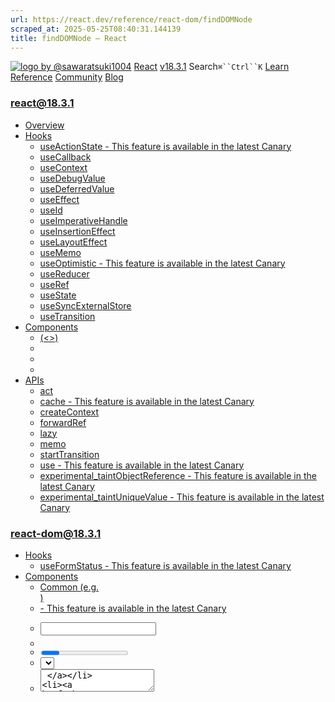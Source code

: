 ```yaml
---
url: https://react.dev/reference/react-dom/findDOMNode
scraped_at: 2025-05-25T08:40:31.144139
title: findDOMNode – React
---
```


[![logo by @sawaratsuki1004](https://18.react.dev/_next/image?url=%2Fimages%2Fuwu.png&w=128&q=75)](https://18.react.dev/)
[React](https://18.react.dev/)
[v18.3.1](https://18.react.dev/versions)
Search`⌘``Ctrl``K`
[Learn](https://18.react.dev/learn)
[Reference](https://18.react.dev/reference/react)
[Community](https://18.react.dev/community)
[Blog](https://18.react.dev/blog)
[](https://18.react.dev/community/translations)
[](https://github.com/facebook/react/releases)
### react@18.3.1
  * [Overview ](https://18.react.dev/reference/react "Overview")
  * [Hooks ](https://18.react.dev/reference/react/hooks "Hooks")
    * [useActionState  - This feature is available in the latest Canary](https://18.react.dev/reference/react/useActionState "useActionState")
    * [useCallback ](https://18.react.dev/reference/react/useCallback "useCallback")
    * [useContext ](https://18.react.dev/reference/react/useContext "useContext")
    * [useDebugValue ](https://18.react.dev/reference/react/useDebugValue "useDebugValue")
    * [useDeferredValue ](https://18.react.dev/reference/react/useDeferredValue "useDeferredValue")
    * [useEffect ](https://18.react.dev/reference/react/useEffect "useEffect")
    * [useId ](https://18.react.dev/reference/react/useId "useId")
    * [useImperativeHandle ](https://18.react.dev/reference/react/useImperativeHandle "useImperativeHandle")
    * [useInsertionEffect ](https://18.react.dev/reference/react/useInsertionEffect "useInsertionEffect")
    * [useLayoutEffect ](https://18.react.dev/reference/react/useLayoutEffect "useLayoutEffect")
    * [useMemo ](https://18.react.dev/reference/react/useMemo "useMemo")
    * [useOptimistic  - This feature is available in the latest Canary](https://18.react.dev/reference/react/useOptimistic "useOptimistic")
    * [useReducer ](https://18.react.dev/reference/react/useReducer "useReducer")
    * [useRef ](https://18.react.dev/reference/react/useRef "useRef")
    * [useState ](https://18.react.dev/reference/react/useState "useState")
    * [useSyncExternalStore ](https://18.react.dev/reference/react/useSyncExternalStore "useSyncExternalStore")
    * [useTransition ](https://18.react.dev/reference/react/useTransition "useTransition")
  * [Components ](https://18.react.dev/reference/react/components "Components")
    * [<Fragment> (<>) ](https://18.react.dev/reference/react/Fragment "<Fragment> \(<>\)")
    * [<Profiler> ](https://18.react.dev/reference/react/Profiler "<Profiler>")
    * [<StrictMode> ](https://18.react.dev/reference/react/StrictMode "<StrictMode>")
    * [<Suspense> ](https://18.react.dev/reference/react/Suspense "<Suspense>")
  * [APIs ](https://18.react.dev/reference/react/apis "APIs")
    * [act ](https://18.react.dev/reference/react/act "act")
    * [cache  - This feature is available in the latest Canary](https://18.react.dev/reference/react/cache "cache")
    * [createContext ](https://18.react.dev/reference/react/createContext "createContext")
    * [forwardRef ](https://18.react.dev/reference/react/forwardRef "forwardRef")
    * [lazy ](https://18.react.dev/reference/react/lazy "lazy")
    * [memo ](https://18.react.dev/reference/react/memo "memo")
    * [startTransition ](https://18.react.dev/reference/react/startTransition "startTransition")
    * [use  - This feature is available in the latest Canary](https://18.react.dev/reference/react/use "use")
    * [experimental_taintObjectReference  - This feature is available in the latest Canary](https://18.react.dev/reference/react/experimental_taintObjectReference "experimental_taintObjectReference")
    * [experimental_taintUniqueValue  - This feature is available in the latest Canary](https://18.react.dev/reference/react/experimental_taintUniqueValue "experimental_taintUniqueValue")
### react-dom@18.3.1
  * [Hooks ](https://18.react.dev/reference/react-dom/hooks "Hooks")
    * [useFormStatus  - This feature is available in the latest Canary](https://18.react.dev/reference/react-dom/hooks/useFormStatus "useFormStatus")
  * [Components ](https://18.react.dev/reference/react-dom/components "Components")
    * [Common (e.g. <div>) ](https://18.react.dev/reference/react-dom/components/common "Common \(e.g. <div>\)")
    * [<form> - This feature is available in the latest Canary](https://18.react.dev/reference/react-dom/components/form "<form>")
    * [<input> ](https://18.react.dev/reference/react-dom/components/input "<input>")
    * [<option> ](https://18.react.dev/reference/react-dom/components/option "<option>")
    * [<progress> ](https://18.react.dev/reference/react-dom/components/progress "<progress>")
    * [<select> ](https://18.react.dev/reference/react-dom/components/select "<select>")
    * [<textarea> ](https://18.react.dev/reference/react-dom/components/textarea "<textarea>")
    * [<link> - This feature is available in the latest Canary](https://18.react.dev/reference/react-dom/components/link "<link>")
    * [<meta> - This feature is available in the latest Canary](https://18.react.dev/reference/react-dom/components/meta "<meta>")
    * [<script> - This feature is available in the latest Canary](https://18.react.dev/reference/react-dom/components/script "<script>")
    * [<style> - This feature is available in the latest Canary](https://18.react.dev/reference/react-dom/components/style "<style>")
    * [<title> - This feature is available in the latest Canary](https://18.react.dev/reference/react-dom/components/title "<title>")
  * [APIs ](https://18.react.dev/reference/react-dom "APIs")
    * [createPortal ](https://18.react.dev/reference/react-dom/createPortal "createPortal")
    * [flushSync ](https://18.react.dev/reference/react-dom/flushSync "flushSync")
    * [findDOMNode ](https://18.react.dev/reference/react-dom/findDOMNode "findDOMNode")
    * [hydrate ](https://18.react.dev/reference/react-dom/hydrate "hydrate")
    * [preconnect  - This feature is available in the latest Canary](https://18.react.dev/reference/react-dom/preconnect "preconnect")
    * [prefetchDNS  - This feature is available in the latest Canary](https://18.react.dev/reference/react-dom/prefetchDNS "prefetchDNS")
    * [preinit  - This feature is available in the latest Canary](https://18.react.dev/reference/react-dom/preinit "preinit")
    * [preinitModule  - This feature is available in the latest Canary](https://18.react.dev/reference/react-dom/preinitModule "preinitModule")
    * [preload  - This feature is available in the latest Canary](https://18.react.dev/reference/react-dom/preload "preload")
    * [preloadModule  - This feature is available in the latest Canary](https://18.react.dev/reference/react-dom/preloadModule "preloadModule")
    * [render ](https://18.react.dev/reference/react-dom/render "render")
    * [unmountComponentAtNode ](https://18.react.dev/reference/react-dom/unmountComponentAtNode "unmountComponentAtNode")
  * [Client APIs ](https://18.react.dev/reference/react-dom/client "Client APIs")
    * [createRoot ](https://18.react.dev/reference/react-dom/client/createRoot "createRoot")
    * [hydrateRoot ](https://18.react.dev/reference/react-dom/client/hydrateRoot "hydrateRoot")
  * [Server APIs ](https://18.react.dev/reference/react-dom/server "Server APIs")
    * [renderToNodeStream ](https://18.react.dev/reference/react-dom/server/renderToNodeStream "renderToNodeStream")
    * [renderToPipeableStream ](https://18.react.dev/reference/react-dom/server/renderToPipeableStream "renderToPipeableStream")
    * [renderToReadableStream ](https://18.react.dev/reference/react-dom/server/renderToReadableStream "renderToReadableStream")
    * [renderToStaticMarkup ](https://18.react.dev/reference/react-dom/server/renderToStaticMarkup "renderToStaticMarkup")
    * [renderToStaticNodeStream ](https://18.react.dev/reference/react-dom/server/renderToStaticNodeStream "renderToStaticNodeStream")
    * [renderToString ](https://18.react.dev/reference/react-dom/server/renderToString "renderToString")
### Rules of React
  * [Overview ](https://18.react.dev/reference/rules "Overview")
    * [Components and Hooks must be pure ](https://18.react.dev/reference/rules/components-and-hooks-must-be-pure "Components and Hooks must be pure")
    * [React calls Components and Hooks ](https://18.react.dev/reference/rules/react-calls-components-and-hooks "React calls Components and Hooks")
    * [Rules of Hooks ](https://18.react.dev/reference/rules/rules-of-hooks "Rules of Hooks")
### React Server Components
  * [Server Components  - This feature is available in the latest Canary](https://18.react.dev/reference/rsc/server-components "Server Components")
  * [Server Actions  - This feature is available in the latest Canary](https://18.react.dev/reference/rsc/server-actions "Server Actions")
  * [Directives  - This feature is available in the latest Canary](https://18.react.dev/reference/rsc/directives "Directives")
    * ['use client'  - This feature is available in the latest Canary](https://18.react.dev/reference/rsc/use-client "'use client'")
    * ['use server'  - This feature is available in the latest Canary](https://18.react.dev/reference/rsc/use-server "'use server'")
### Legacy APIs
  * [Legacy React APIs ](https://18.react.dev/reference/react/legacy "Legacy React APIs")
    * [Children ](https://18.react.dev/reference/react/Children "Children")
    * [cloneElement ](https://18.react.dev/reference/react/cloneElement "cloneElement")
    * [Component ](https://18.react.dev/reference/react/Component "Component")
    * [createElement ](https://18.react.dev/reference/react/createElement "createElement")
    * [createFactory ](https://18.react.dev/reference/react/createFactory "createFactory")
    * [createRef ](https://18.react.dev/reference/react/createRef "createRef")
    * [isValidElement ](https://18.react.dev/reference/react/isValidElement "isValidElement")
    * [PureComponent ](https://18.react.dev/reference/react/PureComponent "PureComponent")


Is this page useful?
[API Reference](https://18.react.dev/reference/react)
[APIs](https://18.react.dev/reference/react-dom)
# findDOMNode[](https://18.react.dev/reference/react-dom/findDOMNode#undefined "Link for this heading")
### Deprecated
This API will be removed in a future major version of React. [See the alternatives.](https://18.react.dev/reference/react-dom/findDOMNode#alternatives)
`findDOMNode` finds the browser DOM node for a React [class component](https://18.react.dev/reference/react/Component) instance.
```

const domNode = findDOMNode(componentInstance)

```

  * [Reference ](https://18.react.dev/reference/react-dom/findDOMNode#reference)
    * [`findDOMNode(componentInstance)` ](https://18.react.dev/reference/react-dom/findDOMNode#finddomnode)
  * [Usage ](https://18.react.dev/reference/react-dom/findDOMNode#usage)
    * [Finding the root DOM node of a class component ](https://18.react.dev/reference/react-dom/findDOMNode#finding-the-root-dom-node-of-a-class-component)
  * [Alternatives ](https://18.react.dev/reference/react-dom/findDOMNode#alternatives)
    * [Reading component’s own DOM node from a ref ](https://18.react.dev/reference/react-dom/findDOMNode#reading-components-own-dom-node-from-a-ref)
    * [Reading a child component’s DOM node from a forwarded ref ](https://18.react.dev/reference/react-dom/findDOMNode#reading-a-child-components-dom-node-from-a-forwarded-ref)
    * [Adding a wrapper `<div>` element ](https://18.react.dev/reference/react-dom/findDOMNode#adding-a-wrapper-div-element)


## Reference [](https://18.react.dev/reference/react-dom/findDOMNode#reference "Link for Reference ")
### `findDOMNode(componentInstance)` [](https://18.react.dev/reference/react-dom/findDOMNode#finddomnode "Link for this heading")
Call `findDOMNode` to find the browser DOM node for a given React [class component](https://18.react.dev/reference/react/Component) instance.
```

import { findDOMNode } from 'react-dom';
const domNode = findDOMNode(componentInstance);

```

[See more examples below.](https://18.react.dev/reference/react-dom/findDOMNode#usage)
#### Parameters [](https://18.react.dev/reference/react-dom/findDOMNode#parameters "Link for Parameters ")
  * `componentInstance`: An instance of the [`Component`](https://18.react.dev/reference/react/Component) subclass. For example, `this` inside a class component.


#### Returns [](https://18.react.dev/reference/react-dom/findDOMNode#returns "Link for Returns ")
`findDOMNode` returns the first closest browser DOM node within the given `componentInstance`. When a component renders to `null`, or renders `false`, `findDOMNode` returns `null`. When a component renders to a string, `findDOMNode` returns a text DOM node containing that value.
#### Caveats [](https://18.react.dev/reference/react-dom/findDOMNode#caveats "Link for Caveats ")
  * A component may return an array or a [Fragment](https://18.react.dev/reference/react/Fragment) with multiple children. In that case `findDOMNode`, will return the DOM node corresponding to the first non-empty child.
  * `findDOMNode` only works on mounted components (that is, components that have been placed in the DOM). If you try to call this on a component that has not been mounted yet (like calling `findDOMNode()` in `render()` on a component that has yet to be created), an exception will be thrown.
  * `findDOMNode` only returns the result at the time of your call. If a child component renders a different node later, there is no way for you to be notified of this change.
  * `findDOMNode` accepts a class component instance, so it can’t be used with function components.


## Usage [](https://18.react.dev/reference/react-dom/findDOMNode#usage "Link for Usage ")
### Finding the root DOM node of a class component [](https://18.react.dev/reference/react-dom/findDOMNode#finding-the-root-dom-node-of-a-class-component "Link for Finding the root DOM node of a class component ")
Call `findDOMNode` with a [class component](https://18.react.dev/reference/react/Component) instance (usually, `this`) to find the DOM node it has rendered.
```

class AutoselectingInput extends Component {
 componentDidMount() {
  const input = findDOMNode(this);
  input.select()
 }
 render() {
  return <input defaultValue="Hello" />
 }
}

```

Here, the `input` variable will be set to the `<input>` DOM element. This lets you do something with it. For example, when clicking “Show example” below mounts the input, [`input.select()`](https://developer.mozilla.org/en-US/docs/Web/API/HTMLInputElement/select) selects all text in the input:
App.jsAutoselectingInput.js
AutoselectingInput.js
ResetFork
```
import { Component } from 'react';
import { findDOMNode } from 'react-dom';
class AutoselectingInput extends Component {
 componentDidMount() {
  const input = findDOMNode(this);
  input.select()
 }
 render() {
  return <input defaultValue="Hello" />
 }
}
export default AutoselectingInput;

```

## Alternatives [](https://18.react.dev/reference/react-dom/findDOMNode#alternatives "Link for Alternatives ")
### Reading component’s own DOM node from a ref [](https://18.react.dev/reference/react-dom/findDOMNode#reading-components-own-dom-node-from-a-ref "Link for Reading component’s own DOM node from a ref ")
Code using `findDOMNode` is fragile because the connection between the JSX node and the code manipulating the corresponding DOM node is not explicit. For example, try wrapping this `<input />` into a `<div>`:
App.jsAutoselectingInput.js
AutoselectingInput.js
ResetFork
```
import { Component } from 'react';
import { findDOMNode } from 'react-dom';
class AutoselectingInput extends Component {
 componentDidMount() {
  const input = findDOMNode(this);
  input.select()
 }
 render() {
  return <input defaultValue="Hello" />
 }
}
export default AutoselectingInput;

```

This will break the code because now, `findDOMNode(this)` finds the `<div>` DOM node, but the code expects an `<input>` DOM node. To avoid these kinds of problems, use [`createRef`](https://18.react.dev/reference/react/createRef) to manage a specific DOM node.
In this example, `findDOMNode` is no longer used. Instead, `inputRef = createRef(null)` is defined as an instance field on the class. To read the DOM node from it, you can use `this.inputRef.current`. To attach it to the JSX, you render `<input ref={this.inputRef} />`. This connects the code using the DOM node to its JSX:
App.jsAutoselectingInput.js
AutoselectingInput.js
ResetFork
```
import { createRef, Component } from 'react';
class AutoselectingInput extends Component {
 inputRef = createRef(null);
 componentDidMount() {
  const input = this.inputRef.current;
  input.select()
 }
 render() {
  return (
   <input ref={this.inputRef} defaultValue="Hello" />
  );
 }
}
export default AutoselectingInput;

```

Show more
In modern React without class components, the equivalent code would call [`useRef`](https://18.react.dev/reference/react/useRef) instead:
App.jsAutoselectingInput.js
AutoselectingInput.js
ResetFork
```
import { useRef, useEffect } from 'react';
export default function AutoselectingInput() {
 const inputRef = useRef(null);
 useEffect(() => {
  const input = inputRef.current;
  input.select();
 }, []);
 return <input ref={inputRef} defaultValue="Hello" />
}

```

[Read more about manipulating the DOM with refs.](https://18.react.dev/learn/manipulating-the-dom-with-refs)
### Reading a child component’s DOM node from a forwarded ref [](https://18.react.dev/reference/react-dom/findDOMNode#reading-a-child-components-dom-node-from-a-forwarded-ref "Link for Reading a child component’s DOM node from a forwarded ref ")
In this example, `findDOMNode(this)` finds a DOM node that belongs to another component. The `AutoselectingInput` renders `MyInput`, which is your own component that renders a browser `<input>`.
App.jsAutoselectingInput.jsMyInput.js
AutoselectingInput.js
ResetFork
```
import { Component } from 'react';
import { findDOMNode } from 'react-dom';
import MyInput from './MyInput.js';
class AutoselectingInput extends Component {
 componentDidMount() {
  const input = findDOMNode(this);
  input.select()
 }
 render() {
  return <MyInput />;
 }
}
export default AutoselectingInput;

```

Notice that calling `findDOMNode(this)` inside `AutoselectingInput` still gives you the DOM `<input>`—even though the JSX for this `<input>` is hidden inside the `MyInput` component. This seems convenient for the above example, but it leads to fragile code. Imagine that you wanted to edit `MyInput` later and add a wrapper `<div>` around it. This would break the code of `AutoselectingInput` (which expects to find an `<input>`).
To replace `findDOMNode` in this example, the two components need to coordinate:
  1. `AutoSelectingInput` should declare a ref, like [in the earlier example](https://18.react.dev/reference/react-dom/findDOMNode#reading-components-own-dom-node-from-a-ref), and pass it to `<MyInput>`.
  2. `MyInput` should be declared with [`forwardRef`](https://18.react.dev/reference/react/forwardRef) to take that ref and forward it down to the `<input>` node.


This version does that, so it no longer needs `findDOMNode`:
App.jsAutoselectingInput.jsMyInput.js
AutoselectingInput.js
ResetFork
```
import { createRef, Component } from 'react';
import MyInput from './MyInput.js';
class AutoselectingInput extends Component {
 inputRef = createRef(null);
 componentDidMount() {
  const input = this.inputRef.current;
  input.select()
 }
 render() {
  return (
   <MyInput ref={this.inputRef} />
  );
 }
}
export default AutoselectingInput;

```

Show more
Here is how this code would look like with function components instead of classes:
App.jsAutoselectingInput.jsMyInput.js
AutoselectingInput.js
ResetFork
```
import { useRef, useEffect } from 'react';
import MyInput from './MyInput.js';
export default function AutoselectingInput() {
 const inputRef = useRef(null);
 useEffect(() => {
  const input = inputRef.current;
  input.select();
 }, []);
 return <MyInput ref={inputRef} defaultValue="Hello" />
}

```

### Adding a wrapper `<div>` element [](https://18.react.dev/reference/react-dom/findDOMNode#adding-a-wrapper-div-element "Link for this heading")
Sometimes a component needs to know the position and size of its children. This makes it tempting to find the children with `findDOMNode(this)`, and then use DOM methods like [`getBoundingClientRect`](https://developer.mozilla.org/en-US/docs/Web/API/Element/getBoundingClientRect) for measurements.
There is currently no direct equivalent for this use case, which is why `findDOMNode` is deprecated but is not yet removed completely from React. In the meantime, you can try rendering a wrapper `<div>` node around the content as a workaround, and getting a ref to that node. However, extra wrappers can break styling.
```

<div ref={someRef}>
 {children}
</div>

```

This also applies to focusing and scrolling to arbitrary children.
[PreviousflushSync](https://18.react.dev/reference/react-dom/flushSync)[Nexthydrate](https://18.react.dev/reference/react-dom/hydrate)
[](https://opensource.fb.com/)
Copyright © Meta Platforms, Inc
no uwu plz
uwu?
Logo by[@sawaratsuki1004](https://twitter.com/sawaratsuki1004)
[Learn React](https://18.react.dev/learn)
[Quick Start](https://18.react.dev/learn)
[Installation](https://18.react.dev/learn/installation)
[Describing the UI](https://18.react.dev/learn/describing-the-ui)
[Adding Interactivity](https://18.react.dev/learn/adding-interactivity)
[Managing State](https://18.react.dev/learn/managing-state)
[Escape Hatches](https://18.react.dev/learn/escape-hatches)
[API Reference](https://18.react.dev/reference/react)
[React APIs](https://18.react.dev/reference/react)
[React DOM APIs](https://18.react.dev/reference/react-dom)
[Community](https://18.react.dev/community)
[Code of Conduct](https://github.com/facebook/react/blob/main/CODE_OF_CONDUCT.md)
[Meet the Team](https://18.react.dev/community/team)
[Docs Contributors](https://18.react.dev/community/docs-contributors)
[Acknowledgements](https://18.react.dev/community/acknowledgements)
More
[Blog](https://18.react.dev/blog)
[React Native](https://reactnative.dev/)
[Privacy](https://opensource.facebook.com/legal/privacy)
[Terms](https://opensource.fb.com/legal/terms/)
[](https://www.facebook.com/react)[](https://twitter.com/reactjs)[](https://bsky.app/profile/react.dev)[](https://github.com/facebook/react)
## On this page
  * [Overview](https://18.react.dev/reference/react-dom/findDOMNode)
  * [Reference ](https://18.react.dev/reference/react-dom/findDOMNode#reference)
  * [`findDOMNode(componentInstance)` ](https://18.react.dev/reference/react-dom/findDOMNode#finddomnode)
  * [Usage ](https://18.react.dev/reference/react-dom/findDOMNode#usage)
  * [Finding the root DOM node of a class component ](https://18.react.dev/reference/react-dom/findDOMNode#finding-the-root-dom-node-of-a-class-component)
  * [Alternatives ](https://18.react.dev/reference/react-dom/findDOMNode#alternatives)
  * [Reading component’s own DOM node from a ref ](https://18.react.dev/reference/react-dom/findDOMNode#reading-components-own-dom-node-from-a-ref)
  * [Reading a child component’s DOM node from a forwarded ref ](https://18.react.dev/reference/react-dom/findDOMNode#reading-a-child-components-dom-node-from-a-forwarded-ref)
  * [Adding a wrapper `<div>` element ](https://18.react.dev/reference/react-dom/findDOMNode#adding-a-wrapper-div-element)



